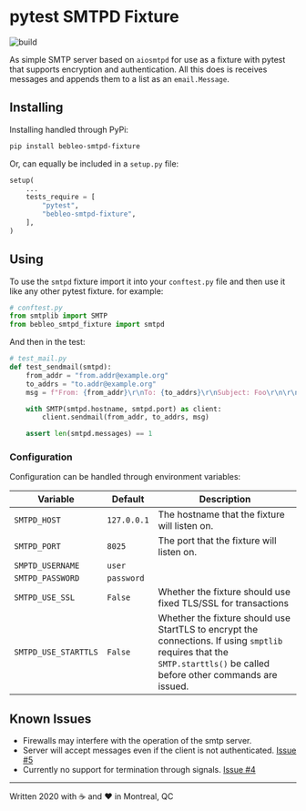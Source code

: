 # pytest SMTPD Fixture

![build](https://github.com/bebleo/bebleo_smtpd_fixture/workflows/build/badge.svg)


As simple SMTP server based on `aiosmtpd`  for use as a fixture with pytest that supports encryption and authentication. All this does is receives messages and appends them to a list as an `email.Message`.

## Installing

Installing handled through PyPi:

```sh
pip install bebleo-smtpd-fixture
```

Or, can equally be included in a `setup.py` file:

```python
setup(
    ...
    tests_require = [
        "pytest",
        "bebleo-smtpd-fixture",
    ],
)
```

## Using

To use the `smtpd` fixture import it into your `conftest.py` file and then use it like any other pytest fixture. for example:

```python
# conftest.py
from smtplib import SMTP
from bebleo_smtpd_fixture import smtpd

```

And then in the test:

```python
# test_mail.py
def test_sendmail(smtpd):
    from_addr = "from.addr@example.org"
    to_addrs = "to.addr@example.org"
    msg = f"From: {from_addr}\r\nTo: {to_addrs}\r\nSubject: Foo\r\n\r\nFoo bar"

    with SMTP(smtpd.hostname, smtpd.port) as client:
        client.sendmail(from_addr, to_addrs, msg)

    assert len(smtpd.messages) == 1
```

### Configuration

Configuration can be handled through environment variables:

Variable | Default | Description
---------|---------|------------
`SMTPD_HOST` | `127.0.0.1` | The hostname that the fixture will listen on.
`SMTPD_PORT` | `8025` | The port that the fixture will listen on.
`SMPTD_USERNAME` | `user` | 
`SMTPD_PASSWORD` | `password` | 
`SMTPD_USE_SSL` | `False` | Whether the fixture should use fixed TLS/SSL for transactions
`SMTPD_USE_STARTTLS` | `False` | Whether the fixture should use StartTLS to encrypt the connections. If using `smptlib` requires that the `SMTP.starttls()` be called before other commands are issued.

## Known Issues

+ Firewalls may interfere with the operation of the smtp server.
+ Server will accept messages even if the client is not authenticated. [Issue #5](https://github.com/bebleo/bebleo_smtpd_fixture/issues/5)
+ Currently no support for termination through signals. [Issue #4](https://github.com/bebleo/bebleo_smtpd_fixture/issues/4)

-----

Written 2020 with :coffee: and :heart: in Montreal, QC
